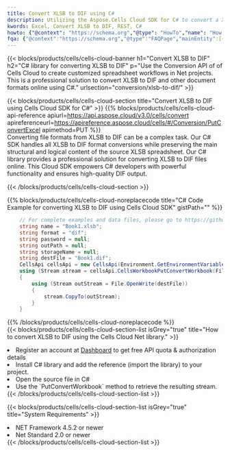 ```yaml
---
title: Convert XLSB to DIF using C# 
description: Utilizing the Aspose.Cells Cloud SDK for C# to convert a XLSB format file to a DIF format file. 
kwords: Excel, Convert XLSB to DIF, REST, C#
howto: {"@context": "https://schema.org","@type": "HowTo","name": "How to convert XLSB to DIF using the Cells Cloud Net library.","description": "How to convert XLSB to DIF using the Cells Cloud Net library.","image": {"@type": "ImageObject"},"url": "/net/conversion/xlsb-to-dif/","step": [{ "@type": "HowToStep","name": "How to convert XLSB to DIF using the Cells Cloud Net library. step 1", "image": {"@type": "ImageObject",},"url": "/net/conversion/xlsb-to-dif/","text": "Register an account at <a href='https://dashboard.aspose.cloud/'>Dashboard</a> to get free API quota & authorization details",},{ "@type": "HowToStep","name": "How to convert XLSB to DIF using the Cells Cloud Net library. step 1", "image": {"@type": "ImageObject",},"url": "/net/conversion/xlsb-to-dif/","text": "Install C# library and add the reference (import the library) to your project.",},{ "@type": "HowToStep","name": "How to convert XLSB to DIF using the Cells Cloud Net library. step 1", "image": {"@type": "ImageObject",},"url": "/net/conversion/xlsb-to-dif/","text": "Open the source file in C#",},{ "@type": "HowToStep","name": "How to convert XLSB to DIF using the Cells Cloud Net library. step 1", "image": {"@type": "ImageObject",},"url": "/net/conversion/xlsb-to-dif/","text": "Use the `PutConvertWorkbook` method to retrieve the resulting stream.",}, ],"supply": {"@type": "HowToSupply","name": "document"},"tool": [{"@type": "HowToTool","name": "Visual Studio, Visual Studio Code, Rider "},{"@type": "HowToTool","name": "Aspose Cells"}],"totalTime": "PT6M"}
fqa: {"@context":"https://schema.org","@type":"FAQPage","mainEntity":[{"@type":"Question","name":"Why convert file formats in C# using REST API?","acceptedAnswer":{"@type":"Answer","text":"Documents are encoded in many ways, and some files may be incompatible with the software you use. To open and read such files, just convert them to appropriate file formats.<br/><ol><li>Install .NET SDK and add the reference (import the library) to your project.</li><li>Open the source file in C# using REST API.</li><li>Call the PutConvertWorkbookRequest() method, passing an output filename with required extension.</li><li>Get the result of conversion as a separate file.</li></ol>"}},{"@type":"Question","name":"What file formats can I convert with your C# library?","acceptedAnswer":{"@type":"Answer","text":"We support a variety of file formats for conversion using .NET library, including XLSX, Excel, xls , PDF, CSV, HTML, Markdown, XML, PNG, JPG, TIFF, Json, TXT and many more."}},{"@type":"Question","name":"What is the maximum allowed file size for conversion using this .NET library?","acceptedAnswer":{"@type":"Answer","text":"There are no file size limits for format conversions using .NET library."}}]}
---
```



{{< blocks/products/cells/cells-cloud-banner h1="Convert XLSB to DIF" h2="C# library for converting XLSB to DIF" p="Use the Conversion API of of Cells Cloud to create customized spreadsheet workflows in Net projects. This is a professional solution to convert XLSB to DIF and other document formats online using C#." urlsection="conversion/xlsb-to-dif/" >}}

{{< blocks/products/cells/cells-cloud-section  title="Convert XLSB to DIF using Cells Cloud SDK for C#" >}}
{{% blocks/products/cells/cells-cloud-api-reference  apiurl=https://api.aspose.cloud/v3.0/cells/convert  apireferenceurl=https://apireference.aspose.cloud/cells/#/Conversion/PutConvertExcel  apimethod=PUT %}}
<br/>
Converting file formats from XLSB to DIF can be a complex task. Our C# SDK handles all XLSB to DIF format conversions while preserving the main structural and logical content of the source XLSB spreadsheet. Our C# library provides a professional solution for converting XLSB to DIF files online. This Cloud SDK empowers C# developers with powerful functionality and ensures high-quality DIF output.

{{< /blocks/products/cells/cells-cloud-section >}}

{{% blocks/products/cells/cells-cloud-noreplacecode title="C# Code Example for converting XLSB to DIF using Cells Cloud SDK" gistPath="" %}}
 
```cs
    // For complete examples and data files, please go to https://github.com/aspose-cells-cloud/aspose-cells-cloud-dotnet/
    string name = "Book1.xlsb";
    string format = "dif";
    string password = null;
    string outPath = null;
    string storageName = null;
    string destFile = "Book1.dif";
    CellsApi cellsApi = new CellsApi(Environment.GetEnvironmentVariable("ProductClientId"), Environment.GetEnvironmentVariable("ProductClientSecret"));
    using (Stream stream = cellsApi.CellsWorkbookPutConvertWorkbook(File.OpenRead(name), format, password, outPath, storageName))
    {
        using (Stream outStream = File.OpenWrite(destFile))
        {
            stream.CopyTo(outStream);
        }
    }
```
 
{{% /blocks/products/cells/cells-cloud-noreplacecode  %}}
<br/>
{{< blocks/products/cells/cells-cloud-section-list isGrey="true"  title="How to convert XLSB to DIF using the Cells Cloud Net library." >}}
<li>Register an account at <a href="https://dashboard.aspose.cloud/">Dashboard</a> to get free API quota & authorization details</li>
<li>Install C# library and add the reference (import the library) to your project.</li>
<li>Open the source file in C#</li>
<li>Use the `PutConvertWorkbook` method to retrieve the resulting stream.</li>
{{< /blocks/products/cells/cells-cloud-section-list >}}

{{< blocks/products/cells/cells-cloud-section-list isGrey="true"  title="System Requirements" >}}
<li>NET Framework 4.5.2 or newer</li>
<li>Net Standard 2.0 or newer</li>
{{< /blocks/products/cells/cells-cloud-section-list >}}
